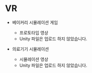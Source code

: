 # VR
* 베이커리 시뮬레이션 게임
  * 프로토타입 영상
  * Unity 파일은 업로드 하지 않았습니다.

* 의료기기 시뮬레이션
  * 시뮬레이션 영상
  * Unity 파일은 업로드 하지 않았습니다.
